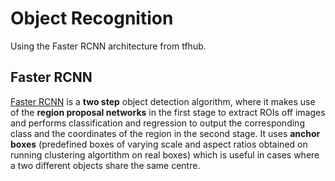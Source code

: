 # Object Recognition
Using the Faster RCNN architecture from tfhub.


## Faster RCNN

[Faster RCNN](https://arxiv.org/pdf/1506.01497.pdf) is a **two step** object detection algorithm, where it makes use of the **region proposal networks** in the first stage to extract ROIs off images and performs classification and regression to output the corresponding class and the coordinates of the region in the second stage. It uses **anchor boxes** (predefined boxes of varying scale and aspect ratios obtained on running clustering algortithm on real boxes) which is useful in cases where a two different objects share the same centre.
